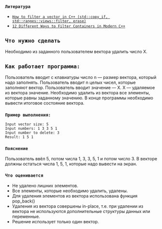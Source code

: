 ### `Литература`

* [`How to filter a vector in C++ (std::copy_if, std::ranges::views::filter, erase)`](https://www.techiedelight.com/how-to-filter-a-vector-in-cpp/)
* [`12 Different Ways to Filter Containers in Modern C++`](https://www.cppstories.com/2021/filter-cpp-containers/)

## `Что нужно сделать`

Необходимо из заданного пользователем вектора удалить число X.

## `Как работает программа:`

Пользователь вводит с клавиатуры число n — размер вектора, который надо заполнять.
Пользователь вводит n целых чисел, которые заполняют вектор.
Пользователь вводит значение — X. X — удаляемое из вектора значение. Необходимо удалить из вектора все элементы, которые равны заданному значению.
В конце программы необходимо вывести итоговое состояние вектора.

### `Пример выполнения:`

```text
Input vector size: 5
Input numbers: 1 3 3 5 1
Input number to delete: 3
Result: 1 5 1
```

### `Пояснение`

Пользователь ввёл 5, потом числа 1, 3, 3, 5, 1 и потом число 3. 
В векторе должны остаться числа 1, 5, 1, которые надо вывести на экран.

### `Что оценивается`

* Не удалено лишних элементов.
* Все элементы, которые необходимо удалить, удалены.
* Для удаления элементов из вектора использована функция pop_back()
* Удаления из вектора совершены in-place, т.е. при удалении из вектора не используются дополнительные структуры данных или переменные.
* Решение использует только один вектор.